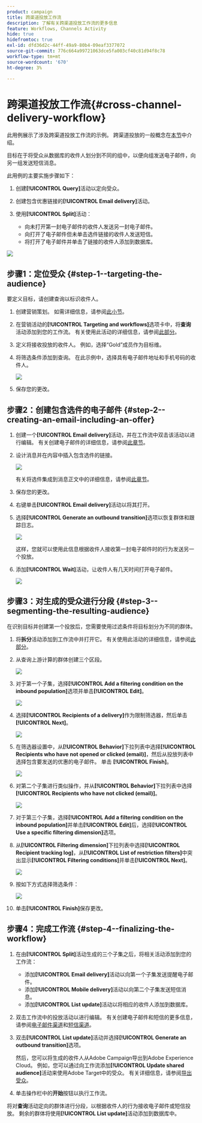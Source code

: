```yaml
---
product: campaign
title: 跨渠道投放工作流
description: 了解有关跨渠道投放工作流的更多信息
feature: Workflows, Channels Activity
hide: true
hidefromtoc: true
exl-id: dfd36d2c-44ff-49a9-80b4-09eaf3377072
source-git-commit: 776c664a99721063dce5fa003cf40c81d94f8c78
workflow-type: tm+mt
source-wordcount: '670'
ht-degree: 3%

---
```


# 跨渠道投放工作流{#cross-channel-delivery-workflow}



此用例展示了涉及跨渠道投放工作流的示例。 跨渠道投放的一般概念在[本节](cross-channel-deliveries.md)中介绍。

目标在于将受众从数据库的收件人划分到不同的组中，以便向组发送电子邮件，向另一组发送短信消息。

此用例的主要实施步骤如下：

1. 创建&#x200B;**[!UICONTROL Query]**&#x200B;活动以定向受众。
1. 创建包含优惠链接的&#x200B;**[!UICONTROL Email delivery]**&#x200B;活动。
1. 使用&#x200B;**[!UICONTROL Split]**&#x200B;活动：

   * 向未打开第一封电子邮件的收件人发送另一封电子邮件。
   * 向打开了电子邮件但未单击选件链接的收件人发送短信。
   * 将打开了电子邮件并单击了链接的收件人添加到数据库。

![](assets/wkf_cross-channel_7.png)

## 步骤1：定位受众 {#step-1--targeting-the-audience}

要定义目标，请创建查询以标识收件人。

1. 创建营销策划。 如需详细信息，请参阅[此小节](../../campaign/using/setting-up-marketing-campaigns.md#creating-a-campaign)。
1. 在营销活动的&#x200B;**[!UICONTROL Targeting and workflows]**&#x200B;选项卡中，将&#x200B;**查询**&#x200B;活动添加到您的工作流。 有关使用此活动的详细信息，请参阅[此部分](query.md)。
1. 定义将接收投放的收件人。 例如，选择“Gold”成员作为目标维。
1. 将筛选条件添加到查询。 在此示例中，选择具有电子邮件地址和手机号码的收件人。

   ![](assets/wkf_cross-channel_3.png)

1. 保存您的更改。

## 步骤2：创建包含选件的电子邮件 {#step-2--creating-an-email-including-an-offer}

1. 创建一个&#x200B;**[!UICONTROL Email delivery]**&#x200B;活动，并在工作流中双击该活动以进行编辑。 有关创建电子邮件的详细信息，请参阅[此章节](../../delivery/using/about-email-channel.md)。
1. 设计消息并在内容中插入包含选件的链接。

   ![](assets/wkf_cross-channel_1.png)

   有关将选件集成到消息正文中的详细信息，请参阅[此章节](../../interaction/using/integrating-an-offer-via-the-wizard.md#delivering-with-a-call-to-the-offer-engine)。

1. 保存您的更改。
1. 右键单击&#x200B;**[!UICONTROL Email delivery]**&#x200B;活动以将其打开。
1. 选择&#x200B;**[!UICONTROL Generate an outbound transition]**&#x200B;选项以恢复群体和跟踪日志。

   ![](assets/wkf_cross-channel_2.png)

   这样，您就可以使用此信息根据收件人接收第一封电子邮件时的行为发送另一个投放。

1. 添加&#x200B;**[!UICONTROL Wait]**&#x200B;活动，让收件人有几天时间打开电子邮件。

   ![](assets/wkf_cross-channel_4.png)

## 步骤3：对生成的受众进行分段 {#step-3--segmenting-the-resulting-audience}

在识别目标并创建第一个投放后，您需要使用过滤条件将目标划分为不同的群体。

1. 将&#x200B;**拆分**&#x200B;活动添加到工作流中并打开它。 有关使用此活动的详细信息，请参阅[此部分](split.md)。
1. 从查询上游计算的群体创建三个区段。

   ![](assets/wkf_cross-channel_6.png)

1. 对于第一个子集，选择&#x200B;**[!UICONTROL Add a filtering condition on the inbound population]**&#x200B;选项并单击&#x200B;**[!UICONTROL Edit]**。

   ![](assets/wkf_cross-channel_8.png)

1. 选择&#x200B;**[!UICONTROL Recipients of a delivery]**&#x200B;作为限制筛选器，然后单击&#x200B;**[!UICONTROL Next]**。

   ![](assets/wkf_cross-channel_9.png)

1. 在筛选器设置中，从&#x200B;**[!UICONTROL Behavior]**&#x200B;下拉列表中选择&#x200B;**[!UICONTROL Recipients who have not opened or clicked (email)]**，然后从投放列表中选择包含要发送的优惠的电子邮件。 单击 **[!UICONTROL Finish]**。

   ![](assets/wkf_cross-channel_10.png)

1. 对第二个子集进行类似操作，并从&#x200B;**[!UICONTROL Behavior]**&#x200B;下拉列表中选择&#x200B;**[!UICONTROL Recipients who have not clicked (email)]**。

   ![](assets/wkf_cross-channel_11.png)

1. 对于第三个子集，选择&#x200B;**[!UICONTROL Add a filtering condition on the inbound population]**&#x200B;并单击&#x200B;**[!UICONTROL Edit]**&#x200B;后，选择&#x200B;**[!UICONTROL Use a specific filtering dimension]**&#x200B;选项。
1. 从&#x200B;**[!UICONTROL Filtering dimension]**&#x200B;下拉列表中选择&#x200B;**[!UICONTROL Recipient tracking log]**，从&#x200B;**[!UICONTROL List of restriction filters]**&#x200B;中突出显示&#x200B;**[!UICONTROL Filtering conditions]**&#x200B;并单击&#x200B;**[!UICONTROL Next]**。

   ![](assets/wkf_cross-channel_12.png)

1. 按如下方式选择筛选条件：

   ![](assets/wkf_cross-channel_13.png)

1. 单击&#x200B;**[!UICONTROL Finish]**&#x200B;保存更改。

## 步骤4：完成工作流 {#step-4--finalizing-the-workflow}

1. 在由&#x200B;**[!UICONTROL Split]**&#x200B;活动生成的三个子集之后，将相关活动添加到您的工作流：

   * 添加&#x200B;**[!UICONTROL Email delivery]**&#x200B;活动以向第一个子集发送提醒电子邮件。
   * 添加&#x200B;**[!UICONTROL Mobile delivery]**&#x200B;活动以向第二个子集发送短信消息。
   * 添加&#x200B;**[!UICONTROL List update]**&#x200B;活动以将相应的收件人添加到数据库。

1. 双击工作流中的投放活动以进行编辑。 有关创建电子邮件和短信的更多信息，请参阅[电子邮件渠道](../../delivery/using/about-email-channel.md)和[短信渠道](../../delivery/using/sms-channel.md)。
1. 双击&#x200B;**[!UICONTROL List update]**&#x200B;活动并选择&#x200B;**[!UICONTROL Generate an outbound transition]**&#x200B;选项。

   然后，您可以将生成的收件人从Adobe Campaign导出到Adobe Experience Cloud。 例如，您可以通过向工作流添加&#x200B;**[!UICONTROL Update shared audience]**&#x200B;活动来使用Adobe Target中的受众。 有关详细信息，请参阅[导出受众](../../integrations/using/importing-and-exporting-audiences.md#exporting-an-audience)。

1. 单击操作栏中的&#x200B;**开始**&#x200B;按钮以执行工作流。

将对&#x200B;**查询**&#x200B;活动定向的群体进行分段，以根据收件人的行为接收电子邮件或短信投放。 剩余的群体将使用&#x200B;**[!UICONTROL List update]**&#x200B;活动添加到数据库中。
